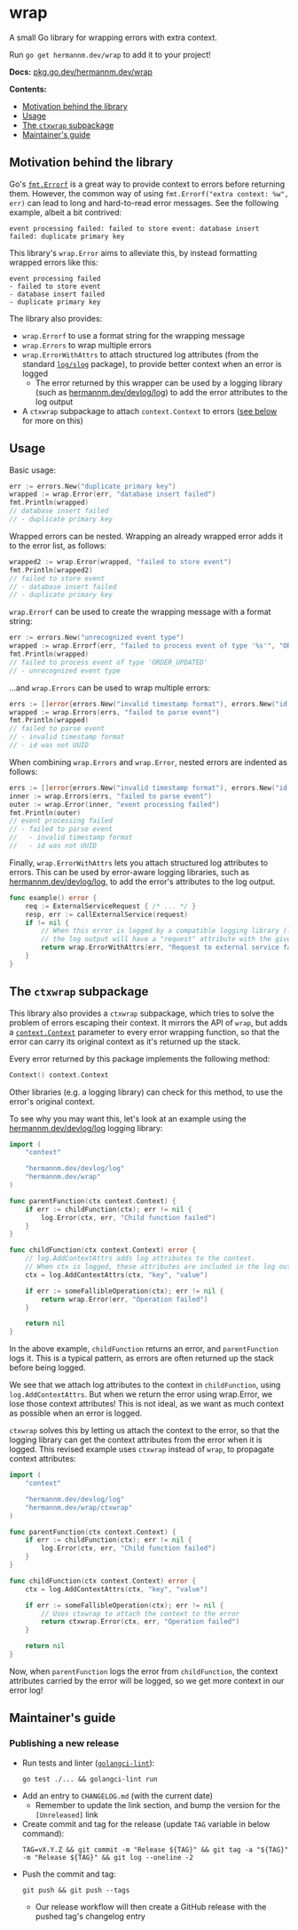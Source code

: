 # wrap

A small Go library for wrapping errors with extra context.

Run `go get hermannm.dev/wrap` to add it to your project!

**Docs:** [pkg.go.dev/hermannm.dev/wrap](https://pkg.go.dev/hermannm.dev/wrap)

**Contents:**

- [Motivation behind the library](#motivation-behind-the-library)
- [Usage](#usage)
- [The `ctxwrap` subpackage](#the-ctxwrap-subpackage)
- [Maintainer's guide](#maintainers-guide)

## Motivation behind the library

Go's [`fmt.Errorf`](https://pkg.go.dev/fmt#Errorf) is a great way to provide context to errors
before returning them. However, the common way of using `fmt.Errorf("extra context: %w", err)` can
lead to long and hard-to-read error messages. See the following example, albeit a bit contrived:

```
event processing failed: failed to store event: database insert failed: duplicate primary key 
```

This library's `wrap.Error` aims to alleviate this, by instead formatting wrapped errors like this:

```
event processing failed
- failed to store event
- database insert failed
- duplicate primary key
```

The library also provides:

- `wrap.Errorf` to use a format string for the wrapping message
- `wrap.Errors` to wrap multiple errors
- `wrap.ErrorWithAttrs` to attach structured log attributes (from the standard
  [`log/slog`](https://pkg.go.dev/log/slog) package), to provide better context when an error is
  logged
    - The error returned by this wrapper can be used by a logging library (such as
      [hermannm.dev/devlog/log](https://pkg.go.dev/hermannm.dev/devlog/log)) to add the error
      attributes to the log output
- A `ctxwrap` subpackage to attach `context.Context` to errors
  ([see below](#the-ctxwrap-subpackage) for more on this)

## Usage

Basic usage:

```go
err := errors.New("duplicate primary key")
wrapped := wrap.Error(err, "database insert failed")
fmt.Println(wrapped)
// database insert failed
// - duplicate primary key
```

Wrapped errors can be nested. Wrapping an already wrapped error adds it to the error list, as
follows:

```go
wrapped2 := wrap.Error(wrapped, "failed to store event")
fmt.Println(wrapped2)
// failed to store event
// - database insert failed
// - duplicate primary key
```

`wrap.Errorf` can be used to create the wrapping message with a format string:

```go
err := errors.New("unrecognized event type")
wrapped := wrap.Errorf(err, "failed to process event of type '%s'", "ORDER_UPDATED")
fmt.Println(wrapped)
// failed to process event of type 'ORDER_UPDATED'
// - unrecognized event type
```

...and `wrap.Errors` can be used to wrap multiple errors:

```go
errs := []error{errors.New("invalid timestamp format"), errors.New("id was not UUID")}
wrapped := wrap.Errors(errs, "failed to parse event")
fmt.Println(wrapped)
// failed to parse event
// - invalid timestamp format
// - id was not UUID
```

When combining `wrap.Errors` and `wrap.Error`, nested errors are indented as follows:

```go
errs := []error{errors.New("invalid timestamp format"), errors.New("id was not UUID")}
inner := wrap.Errors(errs, "failed to parse event")
outer := wrap.Error(inner, "event processing failed")
fmt.Println(outer)
// event processing failed
// - failed to parse event
//   - invalid timestamp format
//   - id was not UUID
```

Finally, `wrap.ErrorWithAttrs` lets you attach structured log attributes to errors. This can be used
by error-aware logging libraries, such as
[hermannm.dev/devlog/log](https://pkg.go.dev/hermannm.dev/devlog/log), to add the error's attributes
to the log output.

<!-- @formatter:off -->
```go
func example() error {
	req := ExternalServiceRequest { /* ... */ }
	resp, err := callExternalService(request)
	if != nil {
		// When this error is logged by a compatible logging library (like devlog/log),
		// the log output will have a "request" attribute with the given struct
		return wrap.ErrorWithAttrs(err, "Request to external service failed", "request", req) 
	}
}
```
<!-- @formatter:on -->

## The `ctxwrap` subpackage

This library also provides a `ctxwrap` subpackage, which tries to solve the problem of errors
escaping their context. It mirrors the API of `wrap`, but adds a
[`context.Context`](https://pkg.go.dev/context) parameter to every error wrapping function, so that
the error can carry its original context as it's returned up the stack.

Every error returned by this package implements the following method:

```go
Context() context.Context
```

Other libraries (e.g. a logging library) can check for this method, to use the error's original
context.

To see why you may want this, let's look at an example using the
[hermannm.dev/devlog/log](https://pkg.go.dev/hermannm.dev/devlog/log) logging library:

<!-- @formatter:off -->
```go
import (
	"context"

	"hermannm.dev/devlog/log"
	"hermannm.dev/wrap"
)

func parentFunction(ctx context.Context) {
	if err := childFunction(ctx); err != nil {
		log.Error(ctx, err, "Child function failed")
	}
}

func childFunction(ctx context.Context) error {
	// log.AddContextAttrs adds log attributes to the context.
	// When ctx is logged, these attributes are included in the log output
	ctx = log.AddContextAttrs(ctx, "key", "value")

	if err := someFallibleOperation(ctx); err != nil {
		return wrap.Error(err, "Operation failed")
	}

	return nil
}
```
<!-- @formatter:on -->

In the above example, `childFunction` returns an error, and `parentFunction` logs it. This is a
typical pattern, as errors are often returned up the stack before being logged.

We see that we attach log attributes to the context in `childFunction`, using `log.AddContextAttrs`.
But when we return the error using wrap.Error, we lose those context attributes! This is not ideal,
as we want as much context as possible when an error is logged.

`ctxwrap` solves this by letting us attach the context to the error, so that the logging library
can get the context attributes from the error when it is logged. This revised example uses
`ctxwrap` instead of `wrap`, to propagate context attributes:

<!-- @formatter:off -->
```go
import (
	"context"

	"hermannm.dev/devlog/log"
	"hermannm.dev/wrap/ctxwrap"
)

func parentFunction(ctx context.Context) {
	if err := childFunction(ctx); err != nil {
		log.Error(ctx, err, "Child function failed")
	}
}

func childFunction(ctx context.Context) error {
	ctx = log.AddContextAttrs(ctx, "key", "value")

	if err := someFallibleOperation(ctx); err != nil {
		// Uses ctxwrap to attach the context to the error
		return ctxwrap.Error(ctx, err, "Operation failed")
	}

	return nil
}
```
<!-- @formatter:on -->

Now, when `parentFunction` logs the error from `childFunction`, the context attributes carried by
the error will be logged, so we get more context in our error log!

## Maintainer's guide

### Publishing a new release

- Run tests and linter ([`golangci-lint`](https://golangci-lint.run/)):
  ```
  go test ./... && golangci-lint run
  ```
- Add an entry to `CHANGELOG.md` (with the current date)
    - Remember to update the link section, and bump the version for the `[Unreleased]` link
- Create commit and tag for the release (update `TAG` variable in below command):
  ```
  TAG=vX.Y.Z && git commit -m "Release ${TAG}" && git tag -a "${TAG}" -m "Release ${TAG}" && git log --oneline -2
  ```
- Push the commit and tag:
  ```
  git push && git push --tags
  ```
    - Our release workflow will then create a GitHub release with the pushed tag's changelog entry
